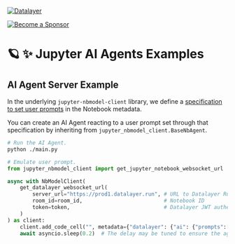 <!--
  ~ Copyright (c) 2023-2024 Datalayer, Inc.
  ~
  ~ BSD 3-Clause License
-->

[![Datalayer](https://assets.datalayer.tech/datalayer-25.svg)](https://datalayer.io)

[![Become a Sponsor](https://img.shields.io/static/v1?label=Become%20a%20Sponsor&message=%E2%9D%A4&logo=GitHub&style=flat&color=1ABC9C)](https://github.com/sponsors/datalayer)

# 🪐 ✨ Jupyter AI Agents Examples

## AI Agent Server Example

In the underlying `jupyter-nbmodel-client` library, we define a [specification to set user prompts](https://github.com/datalayer/jupyter-nbmodel-client?tab=readme-ov-file#data-models) in the Notebook metadata.

You can create an AI Agent reacting to a user prompt set through that specification by inheriting from `jupyter_nbmodel_client.BaseNbAgent`.

```bash
# Run the AI Agent.
python ./main.py
```

```py
# Emulate user prompt.
from jupyter_nbmodel_client import get_jupyter_notebook_websocket_url

async with NbModelClient(
    get_datalayer_websocket_url(
        server_url="https://prod1.datalayer.run", # URL to Datalayer Run.
        room_id=room_id,                          # Notebook ID
        token=token,                              # Datalayer JWT authentication token
    )
) as client:
    client.add_code_cell("", metadata={"datalayer": {"ai": {"prompts":[{"id": str(uuid4()), "prompt": "hello"}]}}})
    await asyncio.sleep(0.2)  # The delay may be tuned to ensure the agent got the update and react prior to shutdown.
```
